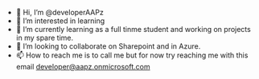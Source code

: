 - 👋 Hi, I’m @developerAAPz
- 👀 I’m interested in learning 
- 🌱 I’m currently learning as a full tinme student and working on projects in my spare time.
- 💞️ I’m looking to collaborate on Sharepoint and in Azure.
- 📫 How to reach me is to call me but for now try reaching me with this email developer@aapz.onmicrosoft.com

<!---
developerAAPz/developerAAPz is a ✨ special ✨ repository because its `README.md` (this file) appears on your GitHub profile.
You can click the Preview link to take a look at your changes.
--->
